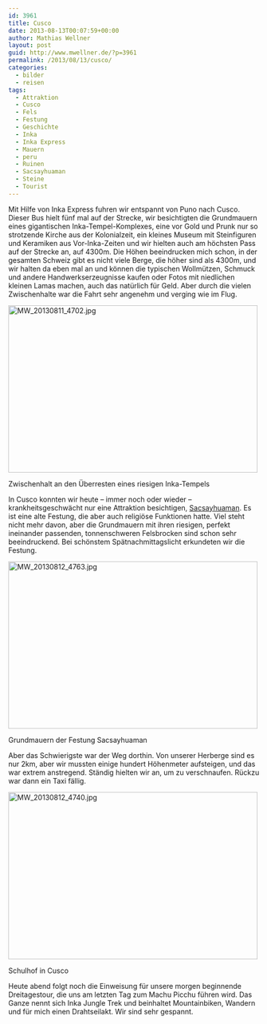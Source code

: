 ```yaml
---
id: 3961
title: Cusco
date: 2013-08-13T00:07:59+00:00
author: Mathias Wellner
layout: post
guid: http://www.mwellner.de/?p=3961
permalink: /2013/08/13/cusco/
categories:
  - bilder
  - reisen
tags:
  - Attraktion
  - Cusco
  - Fels
  - Festung
  - Geschichte
  - Inka
  - Inka Express
  - Mauern
  - peru
  - Ruinen
  - Sacsayhuaman
  - Steine
  - Tourist
---
```

Mit Hilfe von Inka Express fuhren wir entspannt von Puno nach Cusco. Dieser Bus hielt fünf mal auf der Strecke, wir besichtigten die Grundmauern eines gigantischen Inka-Tempel-Komplexes, eine vor Gold und Prunk nur so strotzende Kirche aus der Kolonialzeit, ein kleines Museum mit Steinfiguren und Keramiken aus Vor-Inka-Zeiten und wir hielten auch am höchsten Pass auf der Strecke an, auf 4300m. Die Höhen beeindrucken mich schon, in der gesamten Schweiz gibt es nicht viele Berge, die höher sind als 4300m, und wir halten da eben mal an und können die typischen Wollmützen, Schmuck und andere Handwerkserzeugnisse kaufen oder Fotos mit niedlichen kleinen Lamas machen, auch das natürlich für Geld. Aber durch die vielen Zwischenhalte war die Fahrt sehr angenehm und verging wie im Flug. 

<div style="width: 510px" class="wp-caption aligncenter">
  <a href="http://www.flickr.com/photos/mwellner/9792033256/" title="MW_20130811_4702.jpg by mwellner, on Flickr"><img src="http://farm4.staticflickr.com/3769/9792033256_dd047b1a09.jpg" width="500" height="335" alt="MW_20130811_4702.jpg" /></a>
  
  <p class="wp-caption-text">
    Zwischenhalt an den Überresten eines riesigen Inka-Tempels<br />
  </p>
</div>

In Cusco konnten wir heute &#8211; immer noch oder wieder &#8211;  krankheitsgeschwächt nur eine Attraktion besichtigen, [Sacsayhuaman](http://de.m.wikipedia.org/wiki/Sacsayhuam%C3%A1n). Es ist eine alte Festung, die aber auch religiöse Funktionen hatte. Viel steht nicht mehr davon, aber die Grundmauern mit ihren riesigen, perfekt ineinander passenden, tonnenschweren Felsbrocken sind schon sehr beeindruckend. Bei schönstem Spätnachmittagslicht erkundeten wir die Festung. 

<div style="width: 510px" class="wp-caption aligncenter">
  <a href="http://www.flickr.com/photos/mwellner/9792073525/" title="MW_20130812_4763.jpg by mwellner, on Flickr"><img src="http://farm6.staticflickr.com/5519/9792073525_5ef0187bff.jpg" width="500" height="335" alt="MW_20130812_4763.jpg" /></a>
  
  <p class="wp-caption-text">
    Grundmauern der Festung Sacsayhuaman<br />
  </p>
</div>

Aber das Schwierigste war der Weg dorthin. Von unserer Herberge sind es nur 2km, aber wir mussten einige hundert Höhenmeter aufsteigen, und das war extrem anstregend. Ständig hielten wir an, um zu verschnaufen. Rückzu war dann ein Taxi fällig. 

<div style="width: 510px" class="wp-caption aligncenter">
  <a href="http://www.flickr.com/photos/mwellner/9792064994/" title="MW_20130812_4740.jpg by mwellner, on Flickr"><img src="http://farm3.staticflickr.com/2867/9792064994_2611d9a0c2.jpg" width="500" height="335" alt="MW_20130812_4740.jpg" /></a>
  
  <p class="wp-caption-text">
    Schulhof in Cusco<br />
  </p>
</div>

Heute abend folgt noch die Einweisung für unsere morgen beginnende Dreitagestour, die uns am letzten Tag zum Machu Picchu führen wird. Das Ganze nennt sich Inka Jungle Trek und beinhaltet Mountainbiken, Wandern und für mich einen Drahtseilakt. Wir sind sehr gespannt.